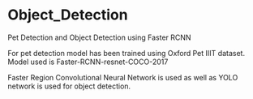# Object_Detection
Pet Detection and Object Detection using Faster RCNN


For pet detection model has been trained using Oxford Pet IIIT dataset. Model used is Faster-RCNN-resnet-COCO-2017 


Faster Region Convolutional Neural Network is used as well as YOLO network is used for object detection.
